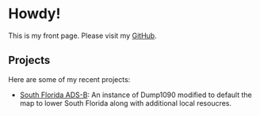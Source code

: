 # Howdy!

This is my front page. Please visit my [GitHub](https://github.com/Chillwave).


## Projects

Here are some of my recent projects:

- [South Florida ADS-B](http://valdi-via.com:35565/): An instance of Dump1090 modified to default the map to lower South Florida along with additional local resoucres.
